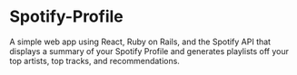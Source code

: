 # Spotify-Profile

A simple web app using React, Ruby on Rails, and the Spotify API that displays a summary of your Spotify Profile and generates playlists off your top artists, top tracks, and recommendations.

